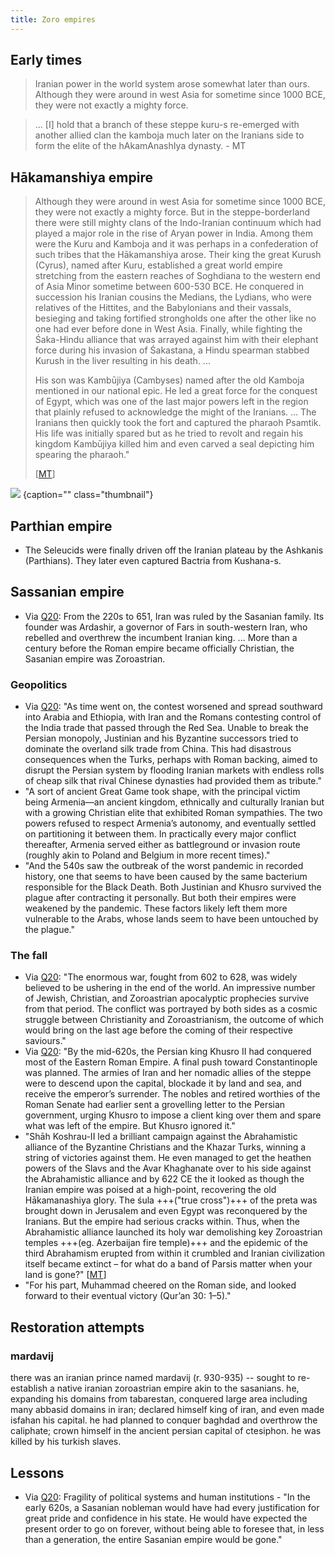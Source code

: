 ```yaml
---
title: Zoro empires
---
```


## Early times
> Iranian power in the world system arose somewhat later than ours. Although they were around in west Asia for sometime since 1000 BCE, they were not exactly a mighty force.

> ... [I] hold that a branch of these steppe kuru-s re-emerged with another allied clan the kamboja much later on the Iranians side to form the elite of the hAkamAnashIya dynasty. - MT

## Hākamanshiya empire
> Although they were around in west Asia for sometime since 1000 BCE, they were not exactly a mighty force. But in the steppe-borderland there were still mighty clans of the Indo-Iranian continuum which had played a major role in the rise of Aryan power in India. Among them were the Kuru and Kamboja and it was perhaps in a confederation of such tribes that the Hākamanshiya arose. Their king the great Kurush (Cyrus), named after Kuru, established a great world empire stretching from the eastern reaches of Soghdiana to the western end of Asia Minor sometime between 600-530 BCE. He conquered in succession his Iranian cousins the Medians, the Lydians, who were relatives of the Hittites, and the Babylonians and their vassals, besieging and taking fortified strongholds one after the other like no one had ever before done in West Asia. Finally, while fighting the Śaka-Hindu alliance that was arrayed against him with their elephant force during his invasion of Śakastana, a Hindu spearman stabbed Kurush in the liver resulting in his death. ...
>
> His son was Kambūjiya (Cambyses) named after the old Kamboja mentioned in our national epic. He led a great force for the conquest of Egypt, which was one of the last major powers left in the region that plainly refused to acknowledge the might of the Iranians.  … The Iranians then quickly took the fort and captured the pharaoh Psamtik. His life was initially spared but as he tried to revolt and regain his kingdom Kambūjiya killed him and even carved a seal depicting him spearing the pharaoh." 
>
> \[[MT](https://manasataramgini.wordpress.com/2017/11/07/of-lives-of-men-of-times-of-men-i/)\]

![](../persia/kAmbUjiya_killing_pharaoh.webp)
{caption="" class="thumbnail"}


## Parthian empire
- The Seleucids were finally driven off the Iranian plateau by the Ashkanis (Parthians). They later even captured Bactria from Kushana-s. 

## Sassanian empire
- Via [Q20](https://quillette.com/2020/07/31/lessons-from-the-last-empire-of-iran/): From the 220s to 651, Iran was ruled by the Sasanian family. Its founder was Ardashir, a governor of Fars in south-western Iran, who rebelled and overthrew the incumbent Iranian king. ... More than a century before the Roman empire became officially Christian, the Sasanian empire was Zoroastrian.

### Geopolitics
- Via [Q20](https://quillette.com/2020/07/31/lessons-from-the-last-empire-of-iran/): "As time went on, the contest worsened and spread southward into Arabia and Ethiopia, with Iran and the Romans contesting control of the India trade that passed through the Red Sea. Unable to break the Persian monopoly, Justinian and his Byzantine successors tried to dominate the overland silk trade from China. This had disastrous consequences when the Turks, perhaps with Roman backing, aimed to disrupt the Persian system by flooding Iranian markets with endless rolls of cheap silk that rival Chinese dynasties had provided them as tribute."
- "A sort of ancient Great Game took shape, with the principal victim being Armenia—an ancient kingdom, ethnically and culturally Iranian but with a growing Christian elite that exhibited Roman sympathies. The two powers refused to respect Armenia’s autonomy, and eventually settled on partitioning it between them. In practically every major conflict thereafter, Armenia served either as battleground or invasion route (roughly akin to Poland and Belgium in more recent times)."
- "And the 540s saw the outbreak of the worst pandemic in recorded history, one that seems to have been caused by the same bacterium responsible for the Black Death. Both Justinian and Khusro survived the plague after contracting it personally. But both their empires were weakened by the pandemic. These factors likely left them more vulnerable to the Arabs, whose lands seem to have been untouched by the plague."

### The fall
- Via [Q20](https://quillette.com/2020/07/31/lessons-from-the-last-empire-of-iran/): "The enormous war, fought from 602 to 628, was widely believed to be ushering in the end of the world. An impressive number of Jewish, Christian, and Zoroastrian apocalyptic prophecies survive from that period. The conflict was portrayed by both sides as a cosmic struggle between Christianity and Zoroastrianism, the outcome of which would bring on the last age before the coming of their respective saviours."
- Via [Q20](https://quillette.com/2020/07/31/lessons-from-the-last-empire-of-iran/): "By the mid-620s, the Persian king Khusro II had conquered most of the Eastern Roman Empire. A final push toward Constantinople was planned. The armies of Iran and her nomadic allies of the steppe were to descend upon the capital, blockade it by land and sea, and receive the emperor’s surrender. The nobles and retired worthies of the Roman Senate had earlier sent a grovelling letter to the Persian government, urging Khusro to impose a client king over them and spare what was left of the empire. But Khusro ignored it."
- "Shāh Koshrau-II led a brilliant campaign against the Abrahamistic alliance of the Byzantine Christians and the Khazar Turks, winning a string of victories against them. He even managed to get the heathen powers of the Slavs and the Avar Khaghanate over to his side against the Abrahamistic alliance and by 622 CE the it looked as though the Iranian empire was poised at a high-point, recovering the old Hākamanashiya glory. The śula +++("true cross")+++ of the preta was brought down in Jerusalem and even Egypt was reconquered by the Iranians. But the empire had serious cracks within. Thus, when the Abrahamistic alliance launched its holy war demolishing key Zoroastrian temples +++(eg. Azerbaijan fire temple)+++ and the epidemic of the third Abrahamism erupted from within it crumbled and Iranian civilization itself became extinct – for what do a band of Parsis matter when your land is gone?" \[[MT](https://manasataramgini.wordpress.com/2017/11/07/of-lives-of-men-of-times-of-men-i/)\]
- "For his part, Muhammad cheered on the Roman side, and looked forward to their eventual victory (Qur’an 30: 1–5)."

## Restoration attempts
### mardavij
there was an iranian prince named mardavij (r. 930-935) -- sought to re-establish a native iranian zoroastrian empire akin to the sasanians. he, expanding his domains from tabarestan, conquered large area including many abbasid domains in iran; declared himself king of iran, and even made isfahan his capital. he had planned to conquer baghdad and overthrow the caliphate; crown himself in the ancient persian capital of ctesiphon. he was killed by his turkish slaves.

## Lessons
- Via [Q20](https://quillette.com/2020/07/31/lessons-from-the-last-empire-of-iran/): Fragility of political systems and human institutions - "In the early 620s, a Sasanian nobleman would have had every justification for great pride and confidence in his state. He would have expected the present order to go on forever, without being able to foresee that, in less than a generation, the entire Sasanian empire would be gone."
